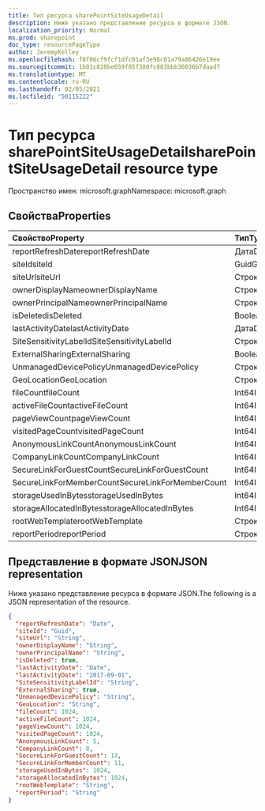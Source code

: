 ```yaml
---
title: Тип ресурса sharePointSiteUsageDetail
description: Ниже указано представление ресурса в формате JSON.
localization_priority: Normal
ms.prod: sharepoint
doc_type: resourcePageType
author: JeremyKelley
ms.openlocfilehash: f8f06cf9fcf1dfc01af3e98c01a79a86426e19ee
ms.sourcegitcommit: 1b01c820be659f85f380fc883bbb36036b7daadf
ms.translationtype: MT
ms.contentlocale: ru-RU
ms.lasthandoff: 02/05/2021
ms.locfileid: "50115222"
---
```

# <a name="sharepointsiteusagedetail-resource-type"></a><span data-ttu-id="42e3b-103">Тип ресурса sharePointSiteUsageDetail</span><span class="sxs-lookup"><span data-stu-id="42e3b-103">sharePointSiteUsageDetail resource type</span></span>

<span data-ttu-id="42e3b-104">Пространство имен: microsoft.graph</span><span class="sxs-lookup"><span data-stu-id="42e3b-104">Namespace: microsoft.graph</span></span>

## <a name="properties"></a><span data-ttu-id="42e3b-105">Свойства</span><span class="sxs-lookup"><span data-stu-id="42e3b-105">Properties</span></span>

| <span data-ttu-id="42e3b-106">Свойство</span><span class="sxs-lookup"><span data-stu-id="42e3b-106">Property</span></span>                | <span data-ttu-id="42e3b-107">Тип</span><span class="sxs-lookup"><span data-stu-id="42e3b-107">Type</span></span>    |
| :---------------------- | :------ |
| <span data-ttu-id="42e3b-108">reportRefreshDate</span><span class="sxs-lookup"><span data-stu-id="42e3b-108">reportRefreshDate</span></span>       | <span data-ttu-id="42e3b-109">Дата</span><span class="sxs-lookup"><span data-stu-id="42e3b-109">Date</span></span>    |
| <span data-ttu-id="42e3b-110">siteId</span><span class="sxs-lookup"><span data-stu-id="42e3b-110">siteId</span></span>                  | <span data-ttu-id="42e3b-111">Guid</span><span class="sxs-lookup"><span data-stu-id="42e3b-111">Guid</span></span>  |
| <span data-ttu-id="42e3b-112">siteUrl</span><span class="sxs-lookup"><span data-stu-id="42e3b-112">siteUrl</span></span>                 | <span data-ttu-id="42e3b-113">Строка</span><span class="sxs-lookup"><span data-stu-id="42e3b-113">String</span></span>  |
| <span data-ttu-id="42e3b-114">ownerDisplayName</span><span class="sxs-lookup"><span data-stu-id="42e3b-114">ownerDisplayName</span></span>        | <span data-ttu-id="42e3b-115">Строка</span><span class="sxs-lookup"><span data-stu-id="42e3b-115">String</span></span>  |
| <span data-ttu-id="42e3b-116">ownerPrincipalName</span><span class="sxs-lookup"><span data-stu-id="42e3b-116">ownerPrincipalName</span></span>      | <span data-ttu-id="42e3b-117">Строка</span><span class="sxs-lookup"><span data-stu-id="42e3b-117">String</span></span>  |
| <span data-ttu-id="42e3b-118">isDeleted</span><span class="sxs-lookup"><span data-stu-id="42e3b-118">isDeleted</span></span>               | <span data-ttu-id="42e3b-119">Boolean</span><span class="sxs-lookup"><span data-stu-id="42e3b-119">Boolean</span></span> |
| <span data-ttu-id="42e3b-120">lastActivityDate</span><span class="sxs-lookup"><span data-stu-id="42e3b-120">lastActivityDate</span></span>        | <span data-ttu-id="42e3b-121">Дата</span><span class="sxs-lookup"><span data-stu-id="42e3b-121">Date</span></span>    |
| <span data-ttu-id="42e3b-122">SiteSensitivityLabelId</span><span class="sxs-lookup"><span data-stu-id="42e3b-122">SiteSensitivityLabelId</span></span>  | <span data-ttu-id="42e3b-123">Строка</span><span class="sxs-lookup"><span data-stu-id="42e3b-123">String</span></span>  |
| <span data-ttu-id="42e3b-124">ExternalSharing</span><span class="sxs-lookup"><span data-stu-id="42e3b-124">ExternalSharing</span></span>         | <span data-ttu-id="42e3b-125">Boolean</span><span class="sxs-lookup"><span data-stu-id="42e3b-125">Boolean</span></span> |
| <span data-ttu-id="42e3b-126">UnmanagedDevicePolicy</span><span class="sxs-lookup"><span data-stu-id="42e3b-126">UnmanagedDevicePolicy</span></span>   | <span data-ttu-id="42e3b-127">Строка</span><span class="sxs-lookup"><span data-stu-id="42e3b-127">String</span></span>  |
| <span data-ttu-id="42e3b-128">GeoLocation</span><span class="sxs-lookup"><span data-stu-id="42e3b-128">GeoLocation</span></span>             | <span data-ttu-id="42e3b-129">Строка</span><span class="sxs-lookup"><span data-stu-id="42e3b-129">String</span></span>  |
| <span data-ttu-id="42e3b-130">fileCount</span><span class="sxs-lookup"><span data-stu-id="42e3b-130">fileCount</span></span>               | <span data-ttu-id="42e3b-131">Int64</span><span class="sxs-lookup"><span data-stu-id="42e3b-131">Int64</span></span>   |
| <span data-ttu-id="42e3b-132">activeFileCount</span><span class="sxs-lookup"><span data-stu-id="42e3b-132">activeFileCount</span></span>         | <span data-ttu-id="42e3b-133">Int64</span><span class="sxs-lookup"><span data-stu-id="42e3b-133">Int64</span></span>   |
| <span data-ttu-id="42e3b-134">pageViewCount</span><span class="sxs-lookup"><span data-stu-id="42e3b-134">pageViewCount</span></span>           | <span data-ttu-id="42e3b-135">Int64</span><span class="sxs-lookup"><span data-stu-id="42e3b-135">Int64</span></span>   |
| <span data-ttu-id="42e3b-136">visitedPageCount</span><span class="sxs-lookup"><span data-stu-id="42e3b-136">visitedPageCount</span></span>        | <span data-ttu-id="42e3b-137">Int64</span><span class="sxs-lookup"><span data-stu-id="42e3b-137">Int64</span></span>   |
| <span data-ttu-id="42e3b-138">AnonymousLinkCount</span><span class="sxs-lookup"><span data-stu-id="42e3b-138">AnonymousLinkCount</span></span>      | <span data-ttu-id="42e3b-139">Int64</span><span class="sxs-lookup"><span data-stu-id="42e3b-139">Int64</span></span>   |
| <span data-ttu-id="42e3b-140">CompanyLinkCount</span><span class="sxs-lookup"><span data-stu-id="42e3b-140">CompanyLinkCount</span></span>        | <span data-ttu-id="42e3b-141">Int64</span><span class="sxs-lookup"><span data-stu-id="42e3b-141">Int64</span></span>   |
| <span data-ttu-id="42e3b-142">SecureLinkForGuestCount</span><span class="sxs-lookup"><span data-stu-id="42e3b-142">SecureLinkForGuestCount</span></span> | <span data-ttu-id="42e3b-143">Int64</span><span class="sxs-lookup"><span data-stu-id="42e3b-143">Int64</span></span>   |
| <span data-ttu-id="42e3b-144">SecureLinkForMemberCount</span><span class="sxs-lookup"><span data-stu-id="42e3b-144">SecureLinkForMemberCount</span></span>| <span data-ttu-id="42e3b-145">Int64</span><span class="sxs-lookup"><span data-stu-id="42e3b-145">Int64</span></span>   |
| <span data-ttu-id="42e3b-146">storageUsedInBytes</span><span class="sxs-lookup"><span data-stu-id="42e3b-146">storageUsedInBytes</span></span>      | <span data-ttu-id="42e3b-147">Int64</span><span class="sxs-lookup"><span data-stu-id="42e3b-147">Int64</span></span>   |
| <span data-ttu-id="42e3b-148">storageAllocatedInBytes</span><span class="sxs-lookup"><span data-stu-id="42e3b-148">storageAllocatedInBytes</span></span> | <span data-ttu-id="42e3b-149">Int64</span><span class="sxs-lookup"><span data-stu-id="42e3b-149">Int64</span></span>   |
| <span data-ttu-id="42e3b-150">rootWebTemplate</span><span class="sxs-lookup"><span data-stu-id="42e3b-150">rootWebTemplate</span></span>         | <span data-ttu-id="42e3b-151">Строка</span><span class="sxs-lookup"><span data-stu-id="42e3b-151">String</span></span>  |
| <span data-ttu-id="42e3b-152">reportPeriod</span><span class="sxs-lookup"><span data-stu-id="42e3b-152">reportPeriod</span></span>            | <span data-ttu-id="42e3b-153">Строка</span><span class="sxs-lookup"><span data-stu-id="42e3b-153">String</span></span>  |

## <a name="json-representation"></a><span data-ttu-id="42e3b-154">Представление в формате JSON</span><span class="sxs-lookup"><span data-stu-id="42e3b-154">JSON representation</span></span>

<span data-ttu-id="42e3b-155">Ниже указано представление ресурса в формате JSON.</span><span class="sxs-lookup"><span data-stu-id="42e3b-155">The following is a JSON representation of the resource.</span></span>

<!-- {
  "blockType": "resource",
  "@odata.type": "microsoft.graph.sharePointSiteUsageDetail"
} -->

```json
{
  "reportRefreshDate": "Date",
  "siteId": "Guid",
  "siteUrl": "String",
  "ownerDisplayName": "String",
  "ownerPrincipalName": "String",
  "isDeleted": true,
  "lastActivityDate": "Date",
  "lastActivityDate": "2017-09-01", 
  "SiteSensitivityLabelId": "String",
  "ExternalSharing": true,
  "UnmanagedDevicePolicy": "String",
  "GeoLocation": "String",
  "fileCount": 1024,
  "activeFileCount": 1024,
  "pageViewCount": 1024,
  "visitedPageCount": 1024,
  "AnonymousLinkCount": 5,
  "CompanyLinkCount": 8,
  "SecureLinkForGuestCount": 13,
  "SecureLinkForMemberCount": 11,
  "storageUsedInBytes": 1024,
  "storageAllocatedInBytes": 1024,
  "rootWebTemplate": "String",
  "reportPeriod": "String"
}
```


